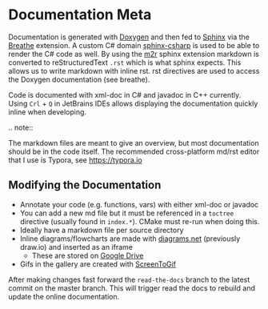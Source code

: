 # Documentation Meta

Documentation is generated with [Doxygen](https://www.doxygen.nl) and then fed to [Sphinx](https://www.sphinx-doc.org) via the [Breathe](https://github.com/michaeljones/breathe) extension. A custom C# domain [sphinx-csharp](https://github.com/djungelorm/sphinx-csharp) is used to be able to render the C# code as well. By using the [m2r](https://github.com/miyakogi/m2r) sphinx extension markdown is converted to reStructuredText `.rst` which is what sphinx expects. This allows us to write markdown with inline rst. rst directives are used to access the Doxygen documentation (see breathe).

Code is documented with xml-doc in C# and javadoc in C++ currently. Using `Crl` + `Q` in JetBrains IDEs allows displaying the documentation quickly inline when developing.

.. note::

   The markdown files are meant to give an overview, but most documentation should be in the code itself. The recommended cross-platform md/rst editor that I use is Typora, see https://typora.io

## Modifying the Documentation

- Annotate your code (e.g. functions, vars) with either xml-doc or javadoc
- You can add a new md file but it must be referenced in a `toctree` directive (usually found in `index.*`). CMake must re-run when doing this.
- Ideally have a markdown file per source directory
- Inline diagrams/flowcharts are made with [diagrams.net](https://diagrams.net) (previously draw.io) and inserted as an iframe
  - These are stored on [Google Drive](https://drive.google.com/drive/folders/1lwwUkIiIJvbDz0_dtgBPaxPXdL4pakT1?usp=sharing)
- Gifs in the gallery are created with [ScreenToGif](https://www.screentogif.com/)

After making changes fast forward the `read-the-docs` branch to the latest commit on the master branch. This will trigger read the docs to rebuild and update the online documentation.